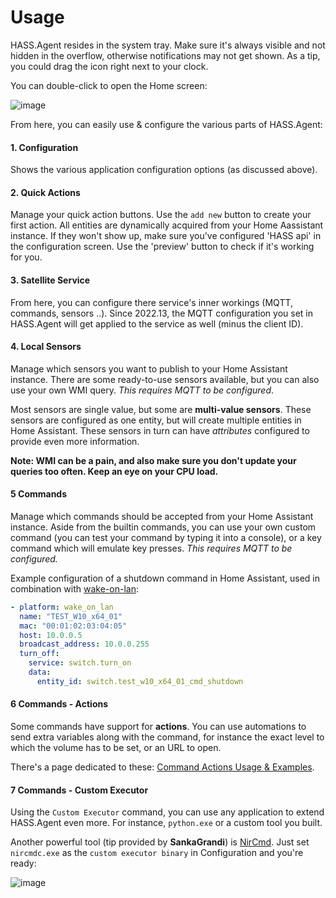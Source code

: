 # Usage

HASS.Agent resides in the system tray. Make sure it's always visible and not hidden in the overflow, otherwise notifications may not get shown. As a tip, you could drag the icon right next to your clock.

You can double-click to open the Home screen:

![image](https://user-images.githubusercontent.com/81011038/198242015-a46a60d6-a555-4049-8c7d-bb67dee21e72.png)

From here, you can easily use & configure the various parts of HASS.Agent:

#### 1. Configuration

Shows the various application configuration options (as discussed above).

#### 2. Quick Actions

Manage your quick action buttons. Use the `add new` button to create your first action. All entities are dynamically acquired from your Home Aassistant instance. If they won't show up, make sure you've configured 'HASS api' in the configuration screen. Use the 'preview' button to check if it's working for you.

#### 3. Satellite Service

From here, you can configure there service's inner workings (MQTT, commands, sensors ..). Since 2022.13, the MQTT configuration you set in HASS.Agent will get applied to the service as well (minus the client ID). 

#### 4. Local Sensors

Manage which sensors you want to publish to your Home Assistant instance. There are some ready-to-use sensors available, but you can also use your own WMI query.
*This requires MQTT to be configured*.

Most sensors are single value, but some are **multi-value sensors**. These sensors are configured as one entity, but will create multiple entities in Home Assistant. These sensors in turn can have *attributes* configured to provide even more information.

**Note: WMI can be a pain, and also make sure you don't update your queries too often. Keep an eye on your CPU load.**

#### 5 Commands

Manage which commands should be accepted from your Home Assistant instance. Aside from the builtin commands, you can use your own custom command (you can test your command by typing it into a console), or a key command which will emulate key presses. *This requires MQTT to be configured.*

Example configuration of a shutdown command in Home Assistant, used in combination with <a href="https://www.home-assistant.io/integrations/wake_on_lan/" target="_blank">wake-on-lan</a>:

```yaml
- platform: wake_on_lan
  name: "TEST_W10_x64_01"
  mac: "00:01:02:03:04:05"
  host: 10.0.0.5
  broadcast_address: 10.0.0.255
  turn_off:
    service: switch.turn_on
    data:
      entity_id: switch.test_w10_x64_01_cmd_shutdown
```


#### 6 Commands - Actions

Some commands have support for **actions**. You can use automations to send extra variables along with the command, for instance the exact level to which the volume has to be set, or an URL to open.

There's a page dedicated to these: [Command Actions Usage & Examples](https://hassagent.readthedocs.io/en/latest/commands/actions-usage-and-examples/).

#### 7 Commands - Custom Executor

Using the `Custom Executor` command, you can use any application to extend HASS.Agent even more. For instance, `python.exe` or a custom tool you built.

Another powerful tool (tip provided by **SankaGrandi**) is [NirCmd](https://www.nirsoft.net/utils/nircmd.html). Just set `nircmdc.exe` as the `custom executor binary` in Configuration and you're ready:

![image](https://user-images.githubusercontent.com/81011038/198242777-45cc94f9-cff3-47f6-8661-00e51d44e8ef.png)

